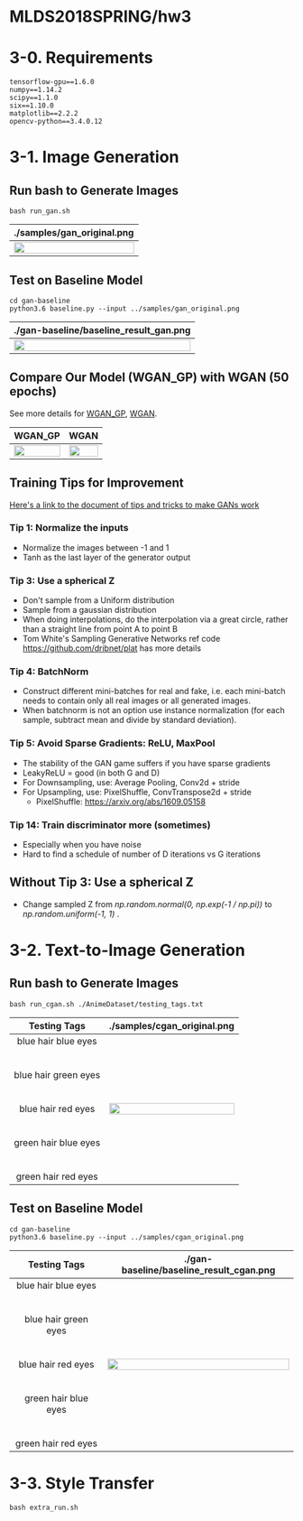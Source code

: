 # MLDS2018SPRING/hw3

# 3-0. Requirements
```
tensorflow-gpu==1.6.0
numpy==1.14.2
scipy==1.1.0
six==1.10.0
matplotlib==2.2.2
opencv-python==3.4.0.12
```

# 3-1. Image Generation
## Run bash to Generate Images
```
bash run_gan.sh
```
|./samples/gan_original.png|
|:------------------------:|
|<img src="https://github.com/JasonYao81000/MLDS2018SPRING/blob/master/hw3/samples/gan_original.png" width="100%">|
## Test on Baseline Model
```
cd gan-baseline
python3.6 baseline.py --input ../samples/gan_original.png
```
|./gan-baseline/baseline_result_gan.png|
|:------------------------------------:|
|<img src="https://github.com/JasonYao81000/MLDS2018SPRING/blob/master/hw3/gan-baseline/baseline_result_gan.png" width="100%">|
## Compare Our Model (WGAN_GP) with WGAN (50 epochs)
See more details for [WGAN_GP](https://github.com/JasonYao81000/MLDS2018SPRING/tree/master/hw3/hw3_1/results/WGAN_GP_Anime_64_62), [WGAN](https://github.com/JasonYao81000/MLDS2018SPRING/tree/master/hw3/hw3_1/results/WGAN_Anime_64_62).

|      WGAN_GP       |        WGAN        |
|:------------------:|:------------------:|
|<img src="https://github.com/JasonYao81000/MLDS2018SPRING/blob/master/hw3/hw3_1/results/WGAN_GP_Anime_64_62/WGAN_GP.gif" width="100%">|<img src="https://github.com/JasonYao81000/MLDS2018SPRING/blob/master/hw3/hw3_1/results/WGAN_Anime_64_62/WGAN.gif" width="100%">|

## Training Tips for Improvement 
[Here's a link to the document of tips and tricks to make GANs work](https://github.com/soumith/ganhacks)
### Tip 1: Normalize the inputs 
- Normalize the images between -1 and 1 
- Tanh as the last layer of the generator output 
### Tip 3: Use a spherical Z 
- Don't sample from a Uniform distribution 
- Sample from a gaussian distribution 
- When doing interpolations, do the interpolation via a great circle, rather than a straight line from point A to point B 
- Tom White's Sampling Generative Networks ref code https://github.com/dribnet/plat has more details 
### Tip 4: BatchNorm 
- Construct different mini-batches for real and fake, i.e. each mini-batch needs to contain only all real images or all generated images. 
- When batchnorm is not an option use instance normalization (for each sample, subtract mean and divide by standard deviation). 
### Tip 5: Avoid Sparse Gradients: ReLU, MaxPool 
- The stability of the GAN game suffers if you have sparse gradients
- LeakyReLU = good (in both G and D)
- For Downsampling, use: Average Pooling, Conv2d + stride
- For Upsampling, use: PixelShuffle, ConvTranspose2d + stride
  - PixelShuffle: https://arxiv.org/abs/1609.05158
### Tip 14: Train discriminator more (sometimes) 
- Especially when you have noise
- Hard to find a schedule of number of D iterations vs G iterations

## Without Tip 3: Use a spherical Z 
- Change sampled Z from *np.random.normal(0, np.exp(-1 / np.pi))* to *np.random.uniform(-1, 1)* .
# 3-2. Text-to-Image Generation
## Run bash to Generate Images
```
bash run_cgan.sh ./AnimeDataset/testing_tags.txt
```
| Testing Tags |./samples/cgan_original.png|
|:------------:|:-------------------------:|
|blue hair blue eyes<br><br><br>blue hair green eyes<br><br><br>blue hair red eyes<br><br><br>green hair blue eyes<br><br><br>green hair red eyes|<img src="https://github.com/JasonYao81000/MLDS2018SPRING/blob/master/hw3/samples/cgan_original.png" width="100%">|
## Test on Baseline Model
```
cd gan-baseline
python3.6 baseline.py --input ../samples/cgan_original.png
```
| Testing Tags |./gan-baseline/baseline_result_cgan.png|
|:------------:|:-------------------------------------:|
|blue hair blue eyes<br><br><br>blue hair green eyes<br><br><br>blue hair red eyes<br><br><br>green hair blue eyes<br><br><br>green hair red eyes|<img src="https://github.com/JasonYao81000/MLDS2018SPRING/blob/master/hw3/gan-baseline/baseline_result_cgan.png" width="100%">|

# 3-3. Style Transfer
```
bash extra_run.sh
```
